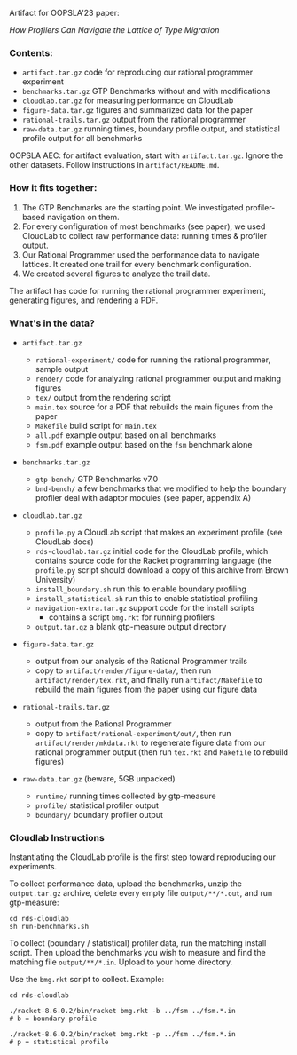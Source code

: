 Artifact for OOPSLA'23 paper:

 _How Profilers Can Navigate the Lattice of Type Migration_

### Contents:

- `artifact.tar.gz` 
  code for reproducing our rational programmer experiment
- `benchmarks.tar.gz`
  GTP Benchmarks without and with modifications
- `cloudlab.tar.gz`
  for measuring performance on CloudLab
- `figure-data.tar.gz`
  figures and summarized data for the paper
- `rational-trails.tar.gz`
  output from the rational programmer
- `raw-data.tar.gz`
  running times, boundary profile output, and statistical profile output for all benchmarks

OOPSLA AEC: for artifact evaluation, start with `artifact.tar.gz`.
Ignore the other datasets. Follow instructions in `artifact/README.md`.


### How it fits together:

1. The GTP Benchmarks are the starting point. We investigated profiler-based
   navigation on them.
2. For every configuration of most benchmarks (see paper), we used CloudLab
   to collect raw performance data: running times & profiler output.
3. Our Rational Programmer used the performance data to navigate lattices.  It
   created one trail for every benchmark configuration.
4. We created several figures to analyze the trail data.

The artifact has code for running the rational programmer experiment,
generating figures, and rendering a PDF.


### What's in the data?

- `artifact.tar.gz`
  * `rational-experiment/` code for running the rational programmer, sample output
  * `render/` code for analyzing rational programmer output and making figures
  * `tex/` output from the rendering script
  * `main.tex` source for a PDF that rebuilds the main figures from the paper
  * `Makefile` build script for `main.tex`
  * `all.pdf` example output based on all benchmarks
  * `fsm.pdf` example output based on the `fsm` benchmark alone

- `benchmarks.tar.gz`
  * `gtp-bench/` GTP Benchmarks v7.0
  * `bnd-bench/` a few benchmarks that we modified to help the boundary profiler
    deal with adaptor modules (see paper, appendix A)

- `cloudlab.tar.gz`
  * `profile.py` a CloudLab script that makes an experiment profile (see CloudLab docs)
  * `rds-cloudlab.tar.gz` initial code for the CloudLab profile, which contains source
    code for the Racket programming language (the `profile.py` script should
    download a copy of this archive from Brown University)
  * `install_boundary.sh` run this to enable boundary profiling
  * `install_statistical.sh` run this to enable statistical profiling
  * `navigation-extra.tar.gz` support code for the install scripts
    + contains a script `bmg.rkt` for running profilers
  * `output.tar.gz` a blank gtp-measure output directory 

- `figure-data.tar.gz`
  * output from our analysis of the Rational Programmer trails
  * copy to `artifact/render/figure-data/`, then run `artifact/render/tex.rkt`,
    and finally run `artifact/Makefile` to rebuild the main figures from the
    paper using our figure data

- `rational-trails.tar.gz`
  * output from the Rational Programmer
  * copy to `artifact/rational-experiment/out/`, then run `artifact/render/mkdata.rkt`
    to regenerate figure data from our rational programmer output (then run `tex.rkt`
    and `Makefile` to rebuild figures)

- `raw-data.tar.gz` (beware, 5GB unpacked)
  * `runtime/` running times collected by gtp-measure
  * `profile/` statistical profiler output
  * `boundary/` boundary profiler output


### Cloudlab Instructions

Instantiating the CloudLab profile is the first step toward reproducing our
experiments.

To collect performance data, upload the benchmarks, unzip the `output.tar.gz` archive,
delete every empty file `output/**/*.out`, and run gtp-measure:

```
cd rds-cloudlab
sh run-benchmarks.sh
```

To collect (boundary / statistical) profiler data, run the matching install
script.  Then upload the benchmarks you wish to measure and find the matching
file `output/**/*.in`. Upload to your home directory.

Use the `bmg.rkt` script to collect. Example:

```
cd rds-cloudlab

./racket-8.6.0.2/bin/racket bmg.rkt -b ../fsm ../fsm.*.in
# b = boundary profile

./racket-8.6.0.2/bin/racket bmg.rkt -p ../fsm ../fsm.*.in
# p = statistical profile
```

